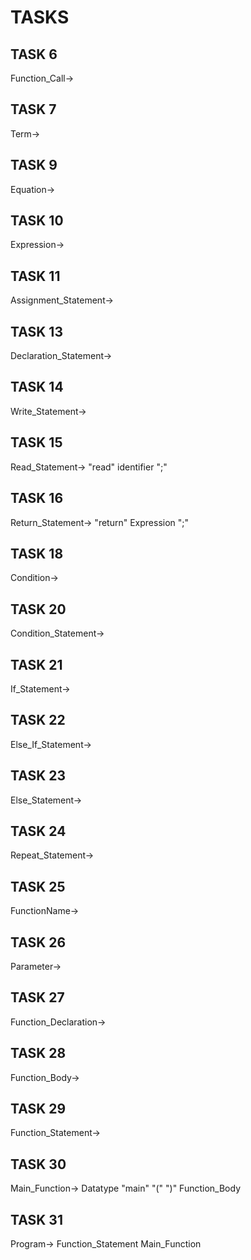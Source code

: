 # TASKS


## TASK 6
Function_Call->
## TASK 7
Term->
## TASK 9
Equation->
## TASK 10
Expression->
## TASK 11
Assignment_Statement->
## TASK 13
Declaration_Statement->
## TASK 14
Write_Statement->
## TASK 15
Read_Statement-> "read" identifier ";"
## TASK 16
Return_Statement-> "return" Expression ";"
## TASK 18
Condition->
## TASK 20
Condition_Statement->
## TASK 21
If_Statement->
## TASK 22
Else_If_Statement->
## TASK 23
Else_Statement->
## TASK 24
Repeat_Statement->
## TASK 25
FunctionName->
## TASK 26
Parameter->
## TASK 27
Function_Declaration->
## TASK 28
Function_Body->
## TASK 29
Function_Statement->
## TASK 30
Main_Function-> Datatype "main" "(" ")" Function_Body
## TASK 31
Program-> Function_Statement Main_Function
